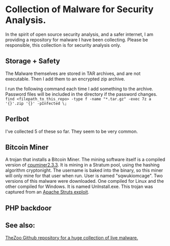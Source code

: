 # Collection of Malware for Security Analysis.
In the spirit of open source security analysis, and a safer internet, I am providing a repository for malware I have been collecting. Please be responsible, this collection is for security analysis only.

## Storage + Safety
The Malware themselves are stored in TAR archives, and are not executable. Then I add them to an encrypted zip archive.

I run the following command each time I add something to the archive. Password files will be included in the directory if the password changes.
``find <filepath_to_this_repo> -type f -name "*.tar.gz" -exec 7z a '{}'.zip '{}' -pInfected \;``

## Perlbot
I've collected 5 of these so far. They seem to be very common.

## Bitcoin Miner
A trojan that installs a Bitcoin Miner. The mining software itself is a compiled version of [cpuminer2.3.3](https://github.com/pooler/cpuminer). It is mining in a Stratum pool, using the hashing algorithm cryptonight. The username is baked into the binary, so this miner will only mine for that user when run. User is named "sqwukiomcage". Two versions of this malware were downloaded. One compiled for Linux and the other compiled for Windows. It is named UnInstall.exe. This trojan was captured from an [Apache Struts exploit](https://github.com/mazen160/struts-pwn.git).

## PHP backdoor


## See also:
[TheZoo Github repository for a huge collection of live malware.](https://github.com/ytisf/theZoo.git)
